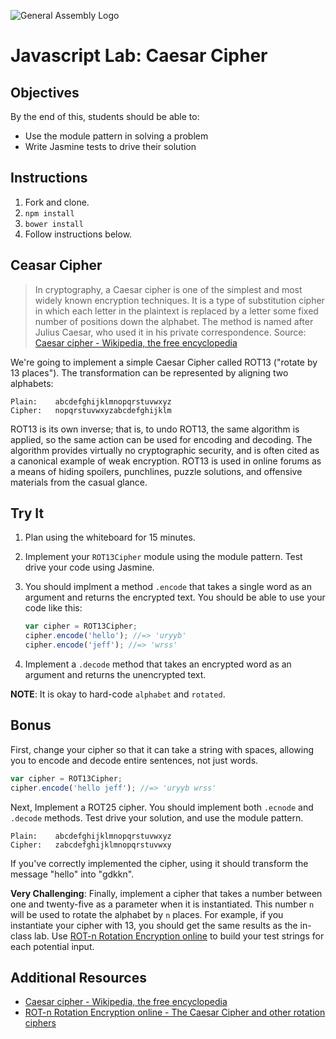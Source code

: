 ![General Assembly Logo](http://i.imgur.com/ke8USTq.png)

# Javascript Lab: Caesar Cipher

## Objectives

By the end of this, students should be able to:

- Use the module pattern in solving a problem
- Write Jasmine tests to drive their solution

## Instructions

1. Fork and clone.
1. `npm install`
1. `bower install`
1. Follow instructions below.

## Ceasar Cipher

> In cryptography, a Caesar cipher is one of the simplest and most widely known encryption techniques. It is a type of substitution cipher in which each letter in the plaintext is replaced by a letter some fixed number of positions down the alphabet. The method is named after Julius Caesar, who used it in his private correspondence. Source: [Caesar cipher - Wikipedia, the free encyclopedia](http://en.wikipedia.org/wiki/Caesar_cipher)

We're going to implement a simple Caesar Cipher called ROT13 ("rotate by 13 places"). The transformation can be represented by aligning two alphabets:

```
Plain:    abcdefghijklmnopqrstuvwxyz
Cipher:   nopqrstuvwxyzabcdefghijklm
```

ROT13 is its own inverse; that is, to undo ROT13, the same algorithm is applied, so the same action can be used for encoding and decoding. The algorithm provides virtually no cryptographic security, and is often cited as a canonical example of weak encryption. ROT13 is used in online forums as a means of hiding spoilers, punchlines, puzzle solutions, and offensive materials from the casual glance.

## Try It

1. Plan using the whiteboard for 15 minutes.
1. Implement your `ROT13Cipher` module using the module pattern. Test drive your code using Jasmine.
1. You should implment a method `.encode` that takes a single word as an argument and returns the encrypted text. You should be able to use your code like this:

    ```js
    var cipher = ROT13Cipher;
    cipher.encode('hello'); //=> 'uryyb' 
    cipher.encode('jeff'); //=> 'wrss'
    ```

1. Implement a `.decode` method that takes an encrypted word as an argument and returns the unencrypted text.

**NOTE**: It is okay to hard-code `alphabet` and `rotated`.

## Bonus

First, change your cipher so that it can take a string with spaces, allowing you to encode and decode entire sentences, not just words.

```js
var cipher = ROT13Cipher;
cipher.encode('hello jeff'); //=> 'uryyb wrss' 
```

Next, Implement a ROT25 cipher. You should implement both `.ecnode` and `.decode` methods. Test drive your solution, and use the module pattern.

```
Plain:    abcdefghijklmnopqrstuvwxyz
Cipher:   zabcdefghijklmnopqrstuvwxy
```

If you've correctly implemented the cipher, using it should transform the message "hello" into "gdkkn".

**Very Challenging**: Finally, implement a cipher that takes a number between one and twenty-five as a parameter when it is instantiated. This number `n` will be used to rotate the alphabet by `n` places. For example, if you instantiate your cipher with 13, you should get the same results as the in-class lab. Use [ROT-n Rotation Encryption online](http://www.rot-n.com/) to build your test strings for each potential input.

## Additional Resources

- [Caesar cipher - Wikipedia, the free encyclopedia](http://en.wikipedia.org/wiki/Caesar_cipher)
- [ROT-n Rotation Encryption online - The Caesar Cipher and other rotation ciphers](http://www.rot-n.com/)
